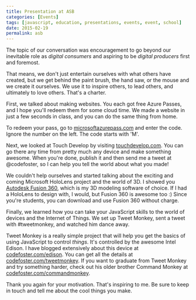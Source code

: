 ```yaml
---
title: Presentation at ASB
categories: [Events]
tags: [javascript, education, presentations, events, event, school]
date: 2015-02-19
permalink: asb
---
```


The topic of our conversation was encouragement to go beyond our inevitable role as _digital consumers_ and aspiring to be _digital producers_ first and foremost.

That means, we don&#39;t just entertain ourselves with what others have created, but we get behind the paint brush, the hand saw, or the mouse and we create it ourselves. We use it to inspire others, to lead others, and ultimately to love others. That&#39;s a charter.


First, we talked about making websites. You each got free Azure Passes, and I hope you&#39;ll redeem them for some cloud time. We made a website in just a few seconds in class, and you can do the same thing from home.

To redeem your pass, go to [microsoftazurepass.com](http://microsoftazurepass.com) and enter the code. Ignore the number on the left. The code starts with &#39;M&#39;.

Next, we looked at Touch Develop by visiting [touchdevelop.com](http://touchdevelop.com). You can go there any time from pretty much any device and make something awesome. When you&#39;re done, publish it and then send me a tweet at @codefoster, so I can help you tell the world about what you made!

We couldn&#39;t help ourselves and started talking about the exciting and coming Microsoft HoloLens project and the world of 3D. I showed you [Autodesk Fusion 360](fusion360.autodesk.com), which is my 3D modeling software of choice. If I had a HoloLens to design with, I would, but Fusion 360 is awesome too :) Since you&#39;re students, you can download and use Fusion 360 without charge.

Finally, we learned how you can take your JavaScript skills to the world of devices and the Internet of Things. We set up Tweet Monkey, sent a tweet with #tweetmonkey, and watched him dance away.

Tweet Monkey is a really simple project that will help you get the basics of using JavaScript to control _things_. It&#39;s controlled by the awesome Intel Edison. I have blogged extensively about this device at [codefoster.com/edison](codefoster.com/edison). You can get all the details at [codefoster.com/tweetmonkey](codefoster.com/tweetmonkey). If you want to graduate from Tweet Monkey and try something harder, check out his older brother Command Monkey at [codefoster.com/commandmonkey](codefoster.com/commandmonkey).

Thank you again for your motivation. That&#39;s inspiring to me. Be sure to keep in touch and tell me about the cool things you make.